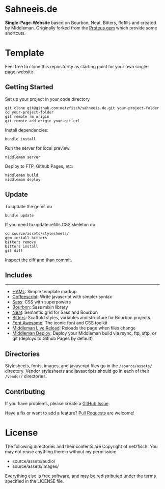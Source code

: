 # Sahneeis.de

**Single-Page-Website** based on Bourbon, Neat, Bitters, Refills and created by Middleman. Originally forked from the [Proteus gem](https://github.com/thoughtbot/proteus) which provide some shortcuts.

# Template

Feel free to clone this repositority as starting point for your own single-page-website

## Getting Started

Set up your project in your code directory
```
git clone git@github.com:netzfisch/sahneeis.de.git your-project-folder
cd your-project-folder
git remote rm origin
git remote add origin your-git-url
```

Install dependencies:
```
bundle install
```

Run the server for local preview
```
middleman server
```

Deploy to FTP, Github Pages, etc.
```
middleman build
middleman deploy

```

## Update

To update the gems do
```
bundle update
```

If you need to update refills CSS skeleton do
```
cd source/assets/stylesheets/
gem install bitters
bitters remove
bitters install
git diff
```

Inspect the diff and than commit.

## Includes
--------
* [HAML](http://haml.info):
  Simple template markup
* [Coffeescript](http://coffeescript.org):
  Write javascript with simpler syntax
* [Sass](http://sass-lang.com):
  CSS with superpowers
* [Bourbon](http://bourbon.io):
  Sass mixin library
* [Neat](http://neat.bourbon.io):
  Semantic grid for Sass and Bourbon
* [Bitters](http://bitters.bourbon.io):
  Scaffold styles, variables and structure for Bourbon projects.
* [Font Awesome](http://fortawesome.github.io/Font-Awesome):
  The iconic font and CSS toolkit
* [Middleman Live Reload](https://github.com/middleman/middleman-livereload):
  Reloads the page when files change
* [Middleman Deploy](https://github.com/karlfreeman/middleman-deploy):
  Deploy your Middleman build via rsync, ftp, sftp, or git (deploys to Github Pages by default)

## Directories

Stylesheets, fonts, images, and javascript files go in the `/source/assets/` directory.
Vendor stylesheets and javascripts should go in each of their `/vendor/` directories.

## Contributing

If you have problems, please create a
[GitHub Issue](https://github.com/netzfisch/sahneeis.de/issues).

Have a fix or want to add a feature?
[Pull Requests](https://github.com/netzfisch/sahneeis.de/pulls) are welcome!

# License

The following directories and their contents are Copyright of netzfisch. You may
not reuse anything therein without my permission:

* source/assets/audio/
* source/assets/images/

Everything else is free software, and may be redistributed under the terms specified in the LICENSE file.
